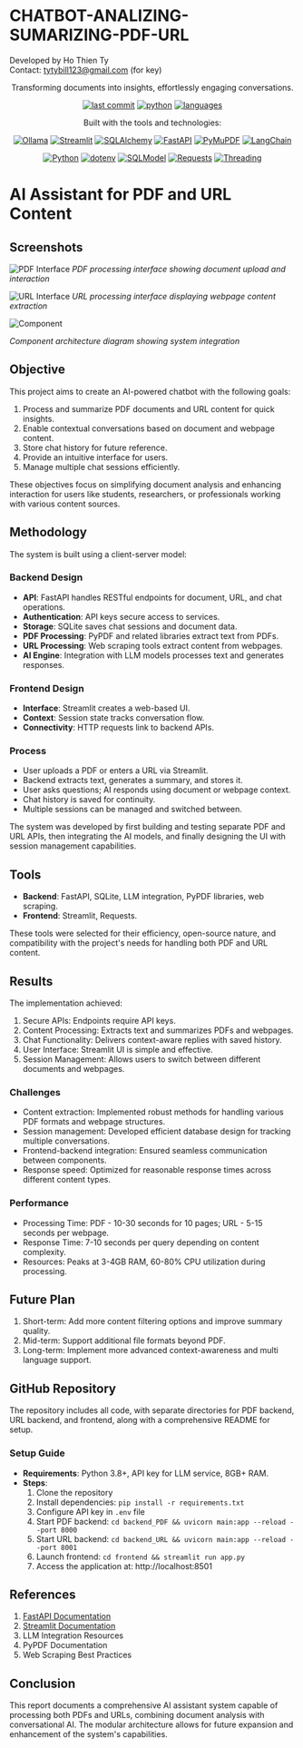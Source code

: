 # CHATBOT-ANALIZING-SUMARIZING-PDF-URL
Developed by Ho Thien Ty  
Contact: tytybill123@gmail.com (for key)

<div align="center">Transforming documents into insights, effortlessly engaging conversations.</div>

<div align="center">
  
[![last commit](https://img.shields.io/badge/last%20commit-last%20tuesday-blue)](https://github.com/yourusername/Chatbot-Analizing-Sumarizing-PDF-URL)
[![python](https://img.shields.io/badge/python-100.0%25-blue)](https://github.com/yourusername/Chatbot-Analizing-Sumarizing-PDF-URL)
[![languages](https://img.shields.io/badge/languages-1-blue)](https://github.com/yourusername/Chatbot-Analizing-Sumarizing-PDF-URL)

</div>

<div align="center">Built with the tools and technologies:</div>

<div align="center">
  
<!-- These technologies are confirmed to be used in the codebase -->
[![Ollama](https://img.shields.io/badge/Ollama-gray?style=for-the-badge&logo=ollama)](https://ollama.ai/)
[![Streamlit](https://img.shields.io/badge/Streamlit-FF4B4B?style=for-the-badge&logo=streamlit&logoColor=white)](https://streamlit.io/)
[![SQLAlchemy](https://img.shields.io/badge/SQLAlchemy-D71F00?style=for-the-badge)](https://www.sqlalchemy.org/)
[![FastAPI](https://img.shields.io/badge/FastAPI-009688?style=for-the-badge&logo=fastapi&logoColor=white)](https://fastapi.tiangolo.com/)
[![PyMuPDF](https://img.shields.io/badge/PyMuPDF-4285F4?style=for-the-badge)](https://pymupdf.readthedocs.io/)
[![LangChain](https://img.shields.io/badge/LangChain-2C7A7B?style=for-the-badge)](https://langchain.readthedocs.io/)

</div>

<div align="center">
  
[![Python](https://img.shields.io/badge/Python-3776AB?style=for-the-badge&logo=python&logoColor=white)](https://www.python.org/)
[![dotenv](https://img.shields.io/badge/dotenv-ECD53F?style=for-the-badge)](https://pypi.org/project/python-dotenv/)
[![SQLModel](https://img.shields.io/badge/SQLModel-D71F00?style=for-the-badge)](https://sqlmodel.tiangolo.com/)
[![Requests](https://img.shields.io/badge/Requests-2596be?style=for-the-badge)](https://requests.readthedocs.io/)
[![Threading](https://img.shields.io/badge/Threading-3776AB?style=for-the-badge)](https://docs.python.org/3/library/threading.html)

</div>

# AI Assistant for PDF and URL Content


## Screenshots
![PDF Interface](image/pdfprocess.png)
*PDF processing interface showing document upload and interaction*

![URL Interface](image/urlprocess.png)
*URL processing interface displaying webpage content extraction*

![Component](image/component.png)

*Component architecture diagram showing system integration*

## Objective
This project aims to create an AI-powered chatbot with the following goals:
1. Process and summarize PDF documents and URL content for quick insights.
2. Enable contextual conversations based on document and webpage content.
3. Store chat history for future reference.
4. Provide an intuitive interface for users.
5. Manage multiple chat sessions efficiently.

These objectives focus on simplifying document analysis and enhancing interaction for users like students, researchers, or professionals working with various content sources.

## Methodology
The system is built using a client-server model:

### Backend Design
- **API**: FastAPI handles RESTful endpoints for document, URL, and chat operations.
- **Authentication**: API keys secure access to services.
- **Storage**: SQLite saves chat sessions and document data.
- **PDF Processing**: PyPDF and related libraries extract text from PDFs.
- **URL Processing**: Web scraping tools extract content from webpages.
- **AI Engine**: Integration with LLM models processes text and generates responses.

### Frontend Design
- **Interface**: Streamlit creates a web-based UI.
- **Context**: Session state tracks conversation flow.
- **Connectivity**: HTTP requests link to backend APIs.

### Process
- User uploads a PDF or enters a URL via Streamlit.
- Backend extracts text, generates a summary, and stores it.
- User asks questions; AI responds using document or webpage context.
- Chat history is saved for continuity.
- Multiple sessions can be managed and switched between.

The system was developed by first building and testing separate PDF and URL APIs, then integrating the AI models, and finally designing the UI with session management capabilities.

## Tools
- **Backend**: FastAPI, SQLite, LLM integration, PyPDF libraries, web scraping.
- **Frontend**: Streamlit, Requests.

These tools were selected for their efficiency, open-source nature, and compatibility with the project's needs for handling both PDF and URL content.

## Results
The implementation achieved:
1. Secure APIs: Endpoints require API keys.
2. Content Processing: Extracts text and summarizes PDFs and webpages.
3. Chat Functionality: Delivers context-aware replies with saved history.
4. User Interface: Streamlit UI is simple and effective.
5. Session Management: Allows users to switch between different documents and webpages.

### Challenges
- Content extraction: Implemented robust methods for handling various PDF formats and webpage structures.
- Session management: Developed efficient database design for tracking multiple conversations.
- Frontend-backend integration: Ensured seamless communication between components.
- Response speed: Optimized for reasonable response times across different content types.

### Performance
- Processing Time: PDF - 10-30 seconds for 10 pages; URL - 5-15 seconds per webpage.
- Response Time: 7-10 seconds per query depending on content complexity.
- Resources: Peaks at 3-4GB RAM, 60-80% CPU utilization during processing.

## Future Plan
1. Short-term: Add more content filtering options and improve summary quality.
2. Mid-term: Support additional file formats beyond PDF.
3. Long-term: Implement more advanced context-awareness and multi language support.

## GitHub Repository
The repository includes all code, with separate directories for PDF backend, URL backend, and frontend, along with a comprehensive README for setup.

### Setup Guide
- **Requirements**: Python 3.8+, API key for LLM service, 8GB+ RAM.
- **Steps**:
  1. Clone the repository
  2. Install dependencies: `pip install -r requirements.txt`
  3. Configure API key in `.env` file
  4. Start PDF backend: `cd backend_PDF && uvicorn main:app --reload --port 8000`
  5. Start URL backend: `cd backend_URL && uvicorn main:app --reload --port 8001`
  6. Launch frontend: `cd frontend && streamlit run app.py`
  7. Access the application at: http://localhost:8501

## References
1. [FastAPI Documentation](https://fastapi.tiangolo.com/)
2. [Streamlit Documentation](https://docs.streamlit.io/)
3. LLM Integration Resources
4. PyPDF Documentation
5. Web Scraping Best Practices

## Conclusion
This report documents a comprehensive AI assistant system capable of processing both PDFs and URLs, combining document analysis with conversational AI. The modular architecture allows for future expansion and enhancement of the system's capabilities.


